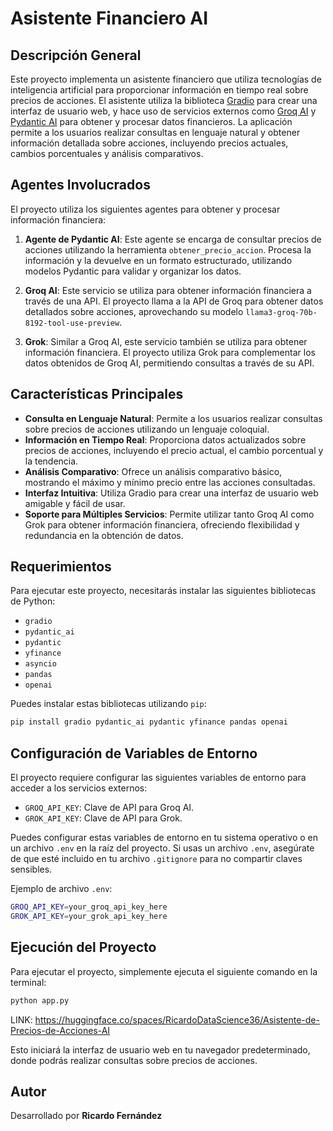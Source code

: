 # Asistente Financiero AI

## Descripción General
Este proyecto implementa un asistente financiero que utiliza tecnologías de inteligencia artificial para proporcionar información en tiempo real sobre precios de acciones. El asistente utiliza la biblioteca [Gradio](https://www.gradio.app/) para crear una interfaz de usuario web, y hace uso de servicios externos como [Groq AI](https://console.groq.com/) y [Pydantic AI](https://console.x.ai/) para obtener y procesar datos financieros. La aplicación permite a los usuarios realizar consultas en lenguaje natural y obtener información detallada sobre acciones, incluyendo precios actuales, cambios porcentuales y análisis comparativos.

## Agentes Involucrados
El proyecto utiliza los siguientes agentes para obtener y procesar información financiera:

1. **Agente de Pydantic AI**: Este agente se encarga de consultar precios de acciones utilizando la herramienta `obtener_precio_accion`. Procesa la información y la devuelve en un formato estructurado, utilizando modelos Pydantic para validar y organizar los datos.

2. **Groq AI**: Este servicio se utiliza para obtener información financiera a través de una API. El proyecto llama a la API de Groq para obtener datos detallados sobre acciones, aprovechando su modelo `llama3-groq-70b-8192-tool-use-preview`.

3. **Grok**: Similar a Groq AI, este servicio también se utiliza para obtener información financiera. El proyecto utiliza Grok para complementar los datos obtenidos de Groq AI, permitiendo consultas a través de su API.

## Características Principales
- **Consulta en Lenguaje Natural**: Permite a los usuarios realizar consultas sobre precios de acciones utilizando un lenguaje coloquial.
- **Información en Tiempo Real**: Proporciona datos actualizados sobre precios de acciones, incluyendo el precio actual, el cambio porcentual y la tendencia.
- **Análisis Comparativo**: Ofrece un análisis comparativo básico, mostrando el máximo y mínimo precio entre las acciones consultadas.
- **Interfaz Intuitiva**: Utiliza Gradio para crear una interfaz de usuario web amigable y fácil de usar.
- **Soporte para Múltiples Servicios**: Permite utilizar tanto Groq AI como Grok para obtener información financiera, ofreciendo flexibilidad y redundancia en la obtención de datos.

## Requerimientos
Para ejecutar este proyecto, necesitarás instalar las siguientes bibliotecas de Python:

- `gradio`
- `pydantic_ai`
- `pydantic`
- `yfinance`
- `asyncio`
- `pandas`
- `openai`

Puedes instalar estas bibliotecas utilizando `pip`:

```bash
pip install gradio pydantic_ai pydantic yfinance pandas openai
```

## Configuración de Variables de Entorno
El proyecto requiere configurar las siguientes variables de entorno para acceder a los servicios externos:

- `GROQ_API_KEY`: Clave de API para Groq AI.
- `GROK_API_KEY`: Clave de API para Grok.

Puedes configurar estas variables de entorno en tu sistema operativo o en un archivo `.env` en la raíz del proyecto. Si usas un archivo `.env`, asegúrate de que esté incluido en tu archivo `.gitignore` para no compartir claves sensibles.

Ejemplo de archivo `.env`:

```bash
GROQ_API_KEY=your_groq_api_key_here
GROK_API_KEY=your_grok_api_key_here
```

## Ejecución del Proyecto
Para ejecutar el proyecto, simplemente ejecuta el siguiente comando en la terminal:

```bash
python app.py
```
LINK: https://huggingface.co/spaces/RicardoDataScience36/Asistente-de-Precios-de-Acciones-AI

Esto iniciará la interfaz de usuario web en tu navegador predeterminado, donde podrás realizar consultas sobre precios de acciones.

## Autor
Desarrollado por **Ricardo Fernández**
